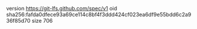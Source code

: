 version https://git-lfs.github.com/spec/v1
oid sha256:fafda0dfece93a69ce114c8bf4f3ddd424cf023ea6df9e55bdd6c2a936f85d70
size 706
